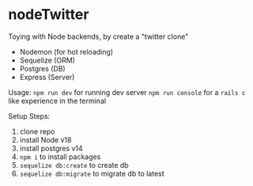 # nodeTwitter

Toying with Node backends, by create a "twitter clone"

- Nodemon (for hot reloading)
- Sequelize (ORM)
- Postgres (DB)
- Express (Server)

Usage:
`npm run dev` for running dev server
`npm run console` for a `rails c` like experience in the terminal

Setup Steps:
1. clone repo
2. install Node v18
3. install postgres v14
4. `npm i` to install packages
5. `sequelize db:create` to create db
6. `sequelize db:migrate` to migrate db to latest
